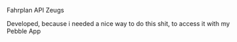 Fahrplan API Zeugs

Developed, because i needed a nice way to do this shit, to access it with my Pebble App